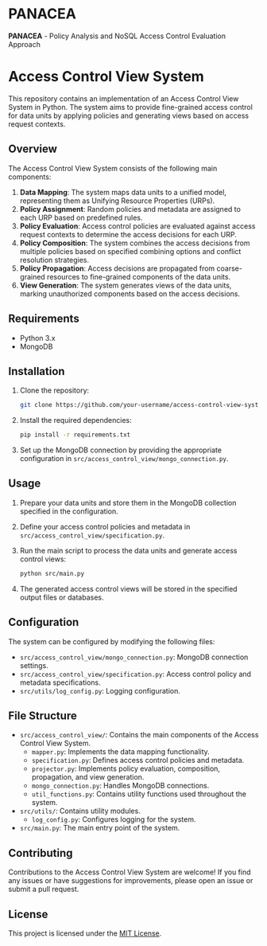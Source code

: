 # PANACEA
**PANACEA** - Policy Analysis and NoSQL Access Control Evaluation Approach

# Access Control View System

This repository contains an implementation of an Access Control View System in Python. The system aims to provide fine-grained access control for data units by applying policies and generating views based on access request contexts.

## Overview

The Access Control View System consists of the following main components:

1. **Data Mapping**: The system maps data units to a unified model, representing them as Unifying Resource Properties (URPs).
2. **Policy Assignment**: Random policies and metadata are assigned to each URP based on predefined rules.
3. **Policy Evaluation**: Access control policies are evaluated against access request contexts to determine the access decisions for each URP.
4. **Policy Composition**: The system combines the access decisions from multiple policies based on specified combining options and conflict resolution strategies.
5. **Policy Propagation**: Access decisions are propagated from coarse-grained resources to fine-grained components of the data units.
6. **View Generation**: The system generates views of the data units, marking unauthorized components based on the access decisions.

## Requirements

- Python 3.x
- MongoDB

## Installation

1. Clone the repository:

    ```sh
    git clone https://github.com/your-username/access-control-view-system.git
    ```

2. Install the required dependencies:

    ```sh
    pip install -r requirements.txt
    ```

3. Set up the MongoDB connection by providing the appropriate configuration in `src/access_control_view/mongo_connection.py`.

## Usage

1. Prepare your data units and store them in the MongoDB collection specified in the configuration.
2. Define your access control policies and metadata in `src/access_control_view/specification.py`.
3. Run the main script to process the data units and generate access control views:

    ```sh
    python src/main.py
    ```

4. The generated access control views will be stored in the specified output files or databases.

## Configuration

The system can be configured by modifying the following files:

- `src/access_control_view/mongo_connection.py`: MongoDB connection settings.
- `src/access_control_view/specification.py`: Access control policy and metadata specifications.
- `src/utils/log_config.py`: Logging configuration.

## File Structure

- `src/access_control_view/`: Contains the main components of the Access Control View System.
  - `mapper.py`: Implements the data mapping functionality.
  - `specification.py`: Defines access control policies and metadata.
  - `projector.py`: Implements policy evaluation, composition, propagation, and view generation.
  - `mongo_connection.py`: Handles MongoDB connections.
  - `util_functions.py`: Contains utility functions used throughout the system.
- `src/utils/`: Contains utility modules.
  - `log_config.py`: Configures logging for the system.
- `src/main.py`: The main entry point of the system.

## Contributing

Contributions to the Access Control View System are welcome! If you find any issues or have suggestions for improvements, please open an issue or submit a pull request.

## License

This project is licensed under the [MIT License](LICENSE).
